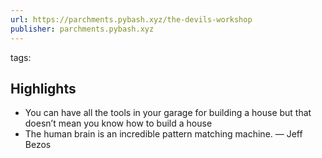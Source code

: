 ```yaml
---
url: https://parchments.pybash.xyz/the-devils-workshop
publisher: parchments.pybash.xyz
---
```


tags: 


## Highlights
* You can have all the tools in your garage for building a house but that doesn’t mean you know how to build a house
* The human brain is an incredible pattern matching machine. — Jeff Bezos
